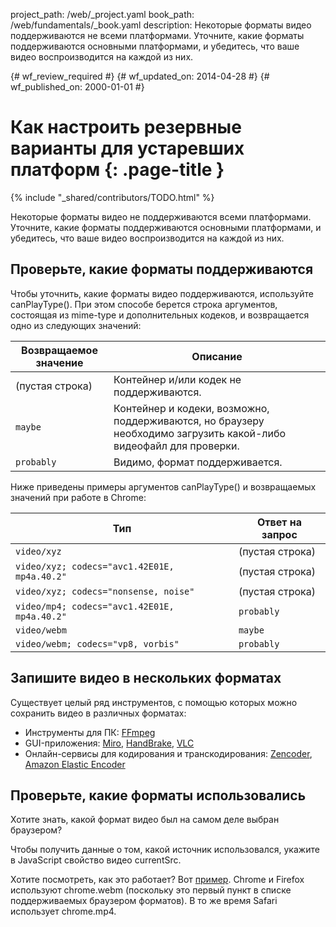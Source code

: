 project_path: /web/_project.yaml
book_path: /web/fundamentals/_book.yaml
description: Некоторые форматы видео поддерживаются не всеми платформами. Уточните, какие форматы поддерживаются основными платформами, и убедитесь, что ваше видео воспроизводится на каждой из них.

{# wf_review_required #}
{# wf_updated_on: 2014-04-28 #}
{# wf_published_on: 2000-01-01 #}

# Как настроить резервные варианты для устаревших платформ {: .page-title }

{% include "_shared/contributors/TODO.html" %}



Некоторые форматы видео не поддерживаются всеми платформами. Уточните, какие форматы поддерживаются основными платформами, и убедитесь, что ваше видео воспроизводится на каждой из них.



## Проверьте, какие форматы поддерживаются

Чтобы уточнить, какие форматы видео поддерживаются, используйте canPlayType(). При этом способе берется строка аргументов, состоящая из mime-type и дополнительных кодеков, и возвращается одно из следующих значений:

<table class="mdl-data-table mdl-js-data-table">
  <thead>
    <tr>
      <th>Возвращаемое значение</th>
      <th>Описание</th>
    </tr>
  </thead>
  <tbody>
    <tr>
      <td data-th="Возвращаемое значение">(пустая строка)</td>
      <td data-th="Описание">Контейнер и/или кодек не поддерживаются.</td>
    </tr>
    <tr>
      <td data-th="Возвращаемое значение"><code>maybe</code></td>
      <td data-th="Описание">
        Контейнер и кодеки, возможно, поддерживаются, но браузеру
        необходимо загрузить какой-либо видеофайл для проверки.
      </td>
    </tr>
    <tr>
      <td data-th="Возвращаемое значение"><code>probably</code></td>
      <td data-th="Описание">Видимо, формат поддерживается.
      </td>
    </tr>
  </tbody>
</table>

Ниже приведены примеры аргументов canPlayType() и возвращаемых значений при работе в Chrome:


<table class="mdl-data-table mdl-js-data-table">
  <thead>
    <tr>
      <th>Тип</th>
      <th>Ответ на запрос</th>
    </tr>
  </thead>
  <tbody>
    <tr>
      <td data-th="Тип"><code>video/xyz</code></td>
      <td data-th="Ответ на запрос">(пустая строка)</td>
    </tr>
    <tr>
      <td data-th="Тип"><code>video/xyz; codecs="avc1.42E01E, mp4a.40.2"</code></td>
      <td data-th="Ответ на запрос">(пустая строка)</td>
    </tr>
    <tr>
      <td data-th="Тип"><code>video/xyz; codecs="nonsense, noise"</code></td>
      <td data-th="Ответ на запрос">(пустая строка)</td>
    </tr>
    <tr>
      <td data-th="Тип"><code>video/mp4; codecs="avc1.42E01E, mp4a.40.2"</code></td>
      <td data-th="Ответ на запрос"><code>probably</code></td>
    </tr>
    <tr>
      <td data-th="Тип"><code>video/webm</code></td>
      <td data-th="Ответ на запрос"><code>maybe</code></td>
    </tr>
    <tr>
      <td data-th="Тип"><code>video/webm; codecs="vp8, vorbis"</code></td>
      <td data-th="Ответ на запрос"><code>probably</code></td>
    </tr>
  </tbody>
</table>


## Запишите видео в нескольких форматах

Существует целый ряд инструментов, с помощью которых можно сохранить видео в различных форматах:

* Инструменты для ПК: [FFmpeg](//ffmpeg.org/)
* GUI-приложения: [Miro](//www.mirovideoconverter.com/), [HandBrake](//handbrake.fr/), [VLC](//www.videolan.org/)
* Онлайн-сервисы для кодирования и транскодирования: [Zencoder](//en.wikipedia.org/wiki/Zencoder), [Amazon Elastic Encoder](//aws.amazon.com/elastictranscoder)

## Проверьте, какие форматы использовались

Хотите знать, какой формат видео был на самом деле выбран браузером?

Чтобы получить данные о том, какой источник использовался, укажите в JavaScript свойство видео currentSrc.

Хотите посмотреть, как это работает? Вот <a href="https://googlesamples.github.io/web-fundamentals/samples/../fundamentals/design-and-ui/media/video/video-main.html">пример</a>. Chrome и Firefox используют chrome.webm (поскольку это первый пункт в списке поддерживаемых браузером форматов). В то же время Safari использует chrome.mp4.



